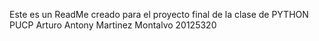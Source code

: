 Este es un ReadMe creado para el proyecto final de la clase de PYTHON PUCP
Arturo Antony Martinez Montalvo
20125320
